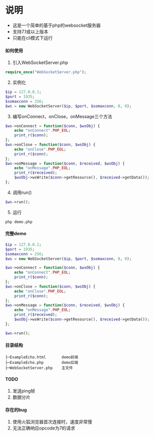 # 说明
- 这是一个简单的基于php的websocket服务器    
- 支持7.1或以上版本    
- 只能在cli模式下运行    
#### 如何使用
1. 引入WebSocketServer.php
```php
require_once("WebSocketServer.php");
```
2. 实例化
```php
$ip = 127.0.0.1;
$port = 1935;
$somaxconn = 256;
$ws = new WebSocketServer($ip, $port, $somaxconn, 0, 0);
```
3. 编写onConnect，onClose，onMessage三个方法
```php
$ws->onConnect = function($conn, $wsObj) {
    echo "onConnect".PHP_EOL;
    print_r($conn);
};
$ws->onClose = function($conn, $wsObj) {
    echo "onClose".PHP_EOL;
    print_r($conn);
};
$ws->onMessage = function($conn, $received, $wsObj) {
    echo "onMessage".PHP_EOL;
    print_r($received);
    $wsObj->wsWrite($conn->getResource(), $received->getData());
};
```
4. 调用run()
```php
$ws->run();
```
5. 运行
```
php demo.php
```
#### 完整demo
```php
$ip = 127.0.0.1;
$port = 1935;
$somaxconn = 256;
$ws = new WebSocketServer($ip, $port, $somaxconn, 0, 0);

$ws->onConnect = function($conn, $wsObj) {
    echo "onConnect".PHP_EOL;
    print_r($conn);
};
$ws->onClose = function($conn, $wsObj) {
    echo "onClose".PHP_EOL;
    print_r($conn);
};
$ws->onMessage = function($conn, $received, $wsObj) {
    echo "onMessage".PHP_EOL;
    print_r($received);
    $wsObj->wsWrite($conn->getResource(), $received->getData());
};

$ws->run();
```
#### 目录结构
~~~
├─ExampleEcho.html       demo前端
├─ExampleEcho.php        demo后端
├─WebSocketServer.php    主文件
~~~
#### TODO
1. 发送ping帧    
2. 数据分片    
#### 存在的bug
1. 使用火狐浏览器首次连接时，速度非常慢    
2. 无法正确响应opcode为7的请求    